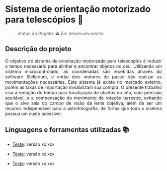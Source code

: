 # Sistema de orientação motorizado para telescópios :telescope:
> Status do Projeto:  :warning: Em desenvolvimento
## Descrição do projeto 

<p align="justify">
O objetivo do sistema de orientação motorizado para telescópios é reduzir o tempo necessário para alinhar e encontrar objetos no céu. Utilizando um sistema microcontrolado, as coordenadas são recebidas através do software Stellarium, e então dois motores de passo irão realizar as movimentações necessárias. Este sistema já existe no mercado externo, porém as taxas de importação inviabilizam sua compra. O presente trabalho visa a redução do tempo para localização de objetos no céu, com precisão aceitável, e a compensação do movimento de rotação terrestre, evitando que o alvo saia do campo de visão da lente objetiva, além de ser um recurso indispensável para a astrofotografia, de forma que todo o sistema possua um custo acessível.

</p>


## Linguagens e ferramentas utilizadas :books:

- [Teste](https://teste.org/): versão xx.xxx 

- [Teste](https://teste.org/): versão xx.xxx 

- [Teste](https://teste.org/): versão xx.xxx 

